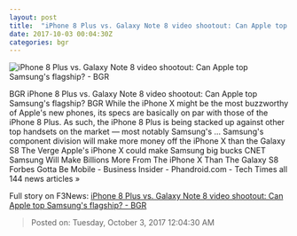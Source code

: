 ```yaml
---
layout: post
title:  "iPhone 8 Plus vs. Galaxy Note 8 video shootout: Can Apple top Samsung's flagship? - BGR"
date: 2017-10-03 00:04:30Z
categories: bgr
---
```


![iPhone 8 Plus vs. Galaxy Note 8 video shootout: Can Apple top Samsung's flagship? - BGR](https://boygeniusreport.files.wordpress.com/2017/09/bgr-iphone-8-plus-4.jpg?quality=98&strip=all)

BGR iPhone 8 Plus vs. Galaxy Note 8 video shootout: Can Apple top Samsung's flagship? BGR While the iPhone X might be the most buzzworthy of Apple's new phones, its specs are basically on par with those of the iPhone 8 Plus. As such, the iPhone 8 Plus is being stacked up against other top handsets on the market — most notably Samsung's ... Samsung's component division will make more money off the iPhone X than the Galaxy S8 The Verge Apple's iPhone X could make Samsung big bucks CNET Samsung Will Make Billions More From The iPhone X Than The Galaxy S8 Forbes Gotta Be Mobile - Business Insider - Phandroid.com - Tech Times all 144 news articles »


Full story on F3News: [iPhone 8 Plus vs. Galaxy Note 8 video shootout: Can Apple top Samsung's flagship? - BGR](http://www.f3nws.com/n/UGxgpF)

> Posted on: Tuesday, October 3, 2017 12:04:30 AM
